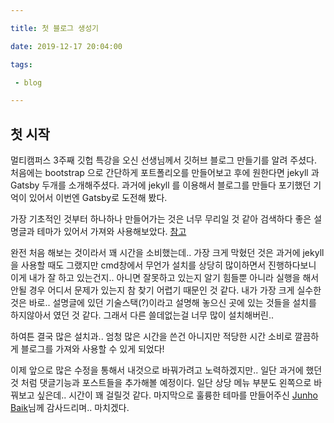 ```yaml
---

title: 첫 블로그 생성기

date: 2019-12-17 20:04:00

tags:

 - blog

---
```


## 첫 시작

멀티캠퍼스 3주째 깃헙 특강을 오신 선생님께서 깃허브 블로그 만들기를 알려 주셨다. 처음에는 bootstrap 으로 간단하게 포트폴리오를 만들어보고 후에 원한다면 jekyll 과 Gatsby 두개를 소개해주셨다. 과거에 jekyll 를 이용해서 블로그를 만들다 포기했던 기억이 있어서 이번엔 Gatsby로 도전해 봤다.



가장 기초적인 것부터 하나하나 만들어가는 것은 너무 무리일 것 같아 검색하다 좋은 설명글과 테마가 있어서 가져와 사용해보았다.  [참고](https://junhobaik.github.io/create-gatsby-blog/)

완전 처음 해보는 것이라서 꽤 시간을 소비했는데.. 가장 크게 막혔던 것은 과거에 jekyll 을 사용할 때도 그랬지만 cmd창에서 무언가 설치를 상당히 많이하면서 진행하다보니 이게 내가 잘 하고 있는건지.. 아니면 잘못하고 있는지 알기 힘들뿐 아니라 실행을 해서 안될 경우 어디서 문제가 있는지 참 찾기 어렵기 때문인 것 같다. 내가 가장 크게 실수한것은 바로.. 설명글에 있던 기술스택(?)이라고 설명해 놓으신 곳에 있는 것들을 설치를 하지않아서 였던 것 같다. 그래서 다른 쓸데없는걸 너무 많이 설치해버린..

하여튼 결국 많은 설치과.. 엄청 많은 시간을 쓴건 아니지만 적당한 시간 소비로 깔끔하게 블로그를 가져와 사용할 수 있게 되었다! 

이제 앞으로 많은 수정을 통해서 내것으로 바꿔가려고 노력하겠지만.. 일단 과거에 했던것 처럼 댓글기능과 포스트들을 추가해볼 예정이다. 일단 상당 메뉴 부분도 왼쪽으로 바꿔보고 싶은데.. 시간이 꽤 걸릴것 같다. 마지막으로 훌륭한 테마를 만들어주신 [Junho Baik](https://junhobaik.github.io/)님께 감사드리며.. 마치겠다.

